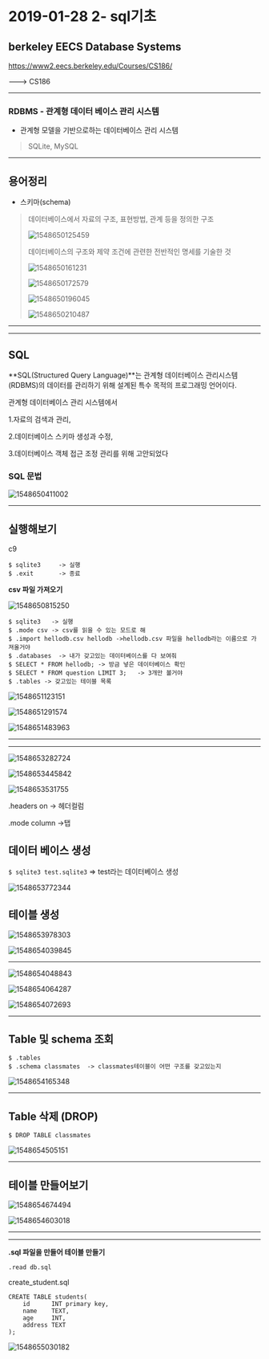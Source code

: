# 2019-01-28 2- sql기초

## berkeley EECS Database Systems

https://www2.eecs.berkeley.edu/Courses/CS186/

---> CS186

---



### RDBMS - 관계형 데이터 베이스 관리 시스템

- 관계형 모델을 기반으로하는 데이터베이스 관리 시스템

> SQLite, MySQL



---

## 용어정리

- 스키마(schema)

> 데이터베이스에서 자료의 구조, 표현방법, 관계 등을 정의한 구조
>
> ![1548650125459](../typora-user-images/1548650125459.png)
>
> 데이터베이스의 구조와 제약 조건에 관련한 전반적인 명세를 기술한 것
>
> ![1548650161231](../typora-user-images/1548650161231.png)
>
> ![1548650172579](../typora-user-images/1548650172579.png)
>
> ![1548650196045](../typora-user-images/1548650196045.png)
>
> ![1548650210487](../typora-user-images/1548650210487.png)



---

---

## SQL

**SQL(Structured Query Language)**는 관계형 데이터베이스 관리시스템(RDBMS)의 데이터를 관리하기 위해 설계된 특수 목적의 프로그래밍 언어이다. 

관계형 데이터베이스 관리 시스템에서 

1.자료의 검색과 관리, 

2.데이터베이스 스키마 생성과 수정, 

3.데이터베이스 객체 접근 조정 관리를 위해 고안되었다



### SQL 문법

![1548650411002](../typora-user-images/1548650411002.png)



---

## 실행해보기

c9

```
$ sqlite3     -> 실행
$ .exit		  -> 종료
```



**csv 파일 가져오기**

![1548650815250](../typora-user-images/1548650815250.png)

```
$ sqlite3   -> 실행
$ .mode csv -> csv를 읽을 수 있는 모드로 해
$ .import hellodb.csv hellodb ->hellodb.csv 파일을 hellodb라는 이름으로 가져올거야
$ .databases  -> 내가 갖고있는 데이터베이스를 다 보여줘
$ SELECT * FROM hellodb; -> 방금 넣은 데이터베이스 확인 
$ SELECT * FROM question LIMIT 3;   -> 3개만 볼거야
$ .tables -> 갖고있는 테이블 목록
```

![1548651123151](../typora-user-images/1548651123151.png)

![1548651291574](../typora-user-images/1548651291574.png)

![1548651483963](../typora-user-images/1548651483963.png)

---

---

![1548653282724](../typora-user-images/1548653282724.png)







![1548653445842](../typora-user-images/1548653445842.png)

![1548653531755](../typora-user-images/1548653531755.png)

.headers on -> 헤더컬럼

.mode column  ->탭



## 데이터 베이스 생성

`$ sqlite3 test.sqlite3`  => test라는 데이터베이스 생성

![1548653772344](../typora-user-images/1548653772344.png)



## 테이블 생성

![1548653978303](../typora-user-images/1548653978303.png)

![1548654039845](../typora-user-images/1548654039845.png)

---

![1548654048843](../typora-user-images/1548654048843.png)

![1548654064287](../typora-user-images/1548654064287.png)

![1548654072693](../typora-user-images/1548654072693.png)





---

## Table 및 schema 조회

```
$ .tables
$ .schema classmates  -> classmates테이블이 어떤 구조를 갖고있는지
```

![1548654165348](../typora-user-images/1548654165348.png)



---

## Table 삭제 (DROP)

`$ DROP TABLE classmates`

![1548654505151](../typora-user-images/1548654505151.png)



---

## 테이블 만들어보기

![1548654674494](../typora-user-images/1548654674494.png)

![1548654603018](../typora-user-images/1548654603018.png)

---

---

**.sql 파일을 만들어 테이블 만들기**

`.read db.sql`

create_student.sql

```sqlite
CREATE TABLE students(
    id      INT primary key,
    name    TEXT,
    age     INT,
    address TEXT
);
```

![1548655030182](../typora-user-images/1548655030182.png)





